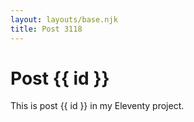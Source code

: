 ```yaml
---
layout: layouts/base.njk
title: Post 3118
---
```


# Post {{ id }}

This is post {{ id }} in my Eleventy project.
